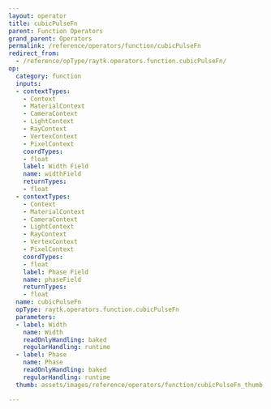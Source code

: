 ```yaml
---
layout: operator
title: cubicPulseFn
parent: Function Operators
grand_parent: Operators
permalink: /reference/operators/function/cubicPulseFn
redirect_from:
  - /reference/opType/raytk.operators.function.cubicPulseFn/
op:
  category: function
  inputs:
  - contextTypes:
    - Context
    - MaterialContext
    - CameraContext
    - LightContext
    - RayContext
    - VertexContext
    - PixelContext
    coordTypes:
    - float
    label: Width Field
    name: widthField
    returnTypes:
    - float
  - contextTypes:
    - Context
    - MaterialContext
    - CameraContext
    - LightContext
    - RayContext
    - VertexContext
    - PixelContext
    coordTypes:
    - float
    label: Phase Field
    name: phaseField
    returnTypes:
    - float
  name: cubicPulseFn
  opType: raytk.operators.function.cubicPulseFn
  parameters:
  - label: Width
    name: Width
    readOnlyHandling: baked
    regularHandling: runtime
  - label: Phase
    name: Phase
    readOnlyHandling: baked
    regularHandling: runtime
  thumb: assets/images/reference/operators/function/cubicPulseFn_thumb.png

---
```

